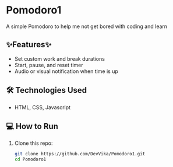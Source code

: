 # Pomodoro1

A simple Pomodoro to help me not get bored with coding and learn

## ✨Features✨
- Set custom work and break durations
- Start, pause, and reset timer
- Audio or visual notification when time is up

## 🛠️ Technologies Used
- HTML, CSS, Javascript

## 💻 How to Run

1. Clone this repo:
   ```bash
   git clone https://github.com/DevVika/Pomodoro1.git
   cd Pomodoro1
